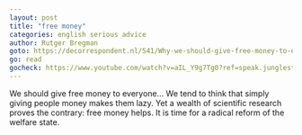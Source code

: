 ```yaml
---
layout: post
title: "free money"
categories: english serious advice
author: Rutger Bregman
goto: https://decorrespondent.nl/541/Why-we-should-give-free-money-to-everyone/20798745-cb9fbb39?ref=speak.junglestar.org
go: read
gocheck: https://www.youtube.com/watch?v=aIL_Y9g7Tg0?ref=speak.junglestar.org
---
```

We should give free money to everyone... We tend to think that simply giving people money makes them lazy. Yet a wealth of scientific research proves the contrary: free money helps. It is time for a radical reform of the welfare state.
